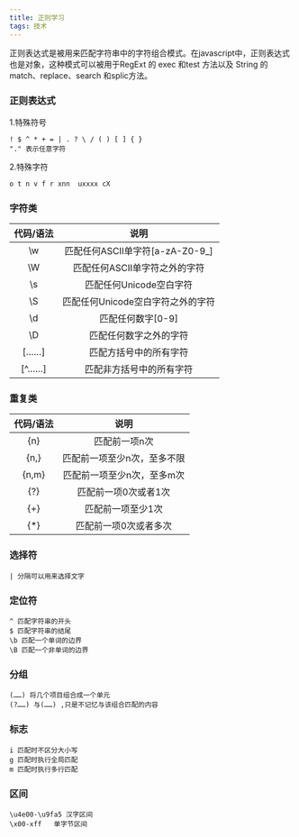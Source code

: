```yaml
---
title: 正则学习
tags: 技术
---
```


正则表达式是被用来匹配字符串中的字符组合模式。在javascript中，正则表达式也是对象，这种模式可以被用于RegExt 的  exec 和test 方法以及 String 的match、replace、search 和splic方法。

### 正则表达式

1.特殊符号  
    
    ! $ ^ * + = | . ? \ / ( ) [ ] { }
    "." 表示任意字符


    
2.特殊字符

    o t n v f r xnn  uxxxx cX    

### 字符类

| 代码/语法 | 说明 |
|:--:|:--:|
| \w | 匹配任何ASCII单字符[a-zA-Z0-9_]  |
| \W | 匹配任何ASCII单字符之外的字符  |
| \s | 匹配任何Unicode空白字符  |
| \S | 匹配任何Unicode空白字符之外的字符  |
| \d | 匹配任何数字[0-9]  |
| \D | 匹配任何数字之外的字符  |
| [……] | 匹配方括号中的所有字符  |
| [^……] | 匹配非方括号中的所有字符  |

### 重复类


| 代码/语法 | 说明 |
|:--:|:--:|
| {n} | 匹配前一项n次  |
| {n,} | 匹配前一项至少n次，至多不限  |
| {n,m} | 匹配前一项至少n次，至多m次  |
| {?} | 匹配前一项0次或者1次  |
| {+} | 匹配前一项至少1次  |
| {*} | 匹配前一项0次或者多次  |


### 选择符

    | 分隔可以用来选择文字

### 定位符

    ^ 匹配字符串的开头
    $ 匹配字符串的结尾
    \b 匹配一个单词的边界
    \B 匹配一个非单词的边界

### 分组

    (……) 将几个项目组合成一个单元
    (?……) 与(……) ,只是不记忆与该组合匹配的内容

### 标志

    i 匹配时不区分大小写
    g 匹配时执行全局匹配
    m 匹配时执行多行匹配


### 区间

    \u4e00-\u9fa5 汉字区间
    \x00-xff   单字节区间


